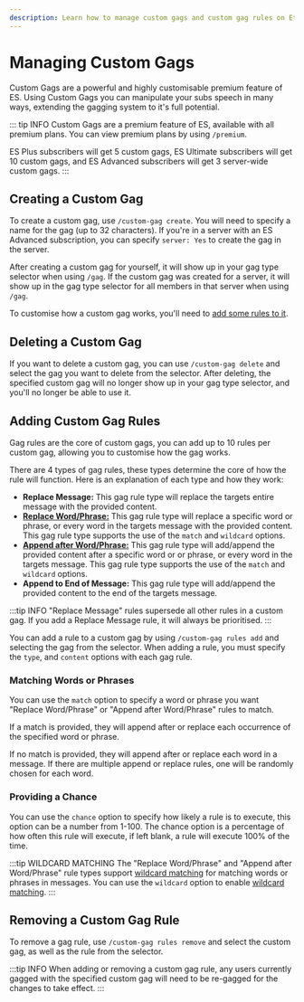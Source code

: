 ```yaml
---
description: Learn how to manage custom gags and custom gag rules on Eternal Slave. Part of the ES User Guide.
---
```


# Managing Custom Gags
Custom Gags are a powerful and highly customisable premium feature of ES.
Using Custom Gags you can manipulate your subs speech in many ways, extending the gagging system to it's full potential.

::: tip INFO
Custom Gags are a premium feature of ES, available with all premium plans. You can view premium plans by using `/premium`.

ES Plus subscribers will get 5 custom gags, ES Ultimate subscribers will get 10 custom gags, and ES Advanced subscribers will get 3 server-wide custom gags.
:::

## Creating a Custom Gag
To create a custom gag, use `/custom-gag create`. You will need to specify a name for the gag (up to 32 characters).
If you're in a server with an ES Advanced subscription, you can specify `server: Yes` to create the gag in the server.

After creating a custom gag for yourself, it will show up in your gag type selector when using `/gag`.
If the custom gag was created for a server, it will show up in the gag type selector for all members in that server when using `/gag`.

To customise how a custom gag works, you'll need to [add some rules to it](#adding-custom-gag-rules).


## Deleting a Custom Gag
If you want to delete a custom gag, you can use `/custom-gag delete` and select the gag you want to delete from the selector.
After deleting, the specified custom gag will no longer show up in your gag type selector, and you'll no longer be able to use it.


## Adding Custom Gag Rules
Gag rules are the core of custom gags, you can add up to 10 rules per custom gag, allowing you to customise how the gag works.

There are 4 types of gag rules, these types determine the core of how the rule will function. Here is an explanation of each type and how they work:

- **Replace Message:** This gag rule type will replace the targets entire message with the provided content.
- [**Replace Word/Phrase:**](#matching-words-or-phrases) This gag rule type will replace a specific word or phrase, or every word in the targets message with the provided content.
This gag rule type supports the use of the `match` and `wildcard` options.
- [**Append after Word/Phrase:**](#matching-words-or-phrases) This gag rule type will add/append the provided content after a specific word or or phrase, or every word in the targets message.
This gag rule type supports the use of the `match` and `wildcard` options.
- **Append to End of Message:** This gag rule type will add/append the provided content to the end of the targets message.

:::tip INFO
"Replace Message" rules supersede all other rules in a custom gag. If you add a Replace Message rule, it will always be prioritised.
:::

You can add a rule to a custom gag by using `/custom-gag rules add` and selecting the gag from the selector.
When adding a rule, you must specify the `type`, and `content` options with each gag rule.

### Matching Words or Phrases
You can use the `match` option to specify a word or phrase you want "Replace Word/Phrase" or "Append after Word/Phrase" rules to match.

If a match is provided, they will append after or replace each occurrence of the specified word or phrase.

If no match is provided, they will append after or replace each word in a message.
If there are multiple append or replace rules, one will be randomly chosen for each word.

### Providing a Chance
You can use the `chance` option to specify how likely a rule is to execute, this option can be a number from 1-100.
The chance option is a percentage of how often this rule will execute, if left blank, a rule will execute 100% of the time.

:::tip WILDCARD MATCHING
The "Replace Word/Phrase" and "Append after Word/Phrase" rule types support
[wildcard matching](/misc/useful#wildcard-matching) for matching words or phrases in messages.
You can use the `wildcard` option to enable [wildcard matching](/misc/useful#wildcard-matching).
:::


## Removing a Custom Gag Rule
To remove a gag rule, use `/custom-gag rules remove` and select the custom gag, as well as the rule from the selector.

:::tip INFO
When adding or removing a custom gag rule, any users currently gagged with the specified custom gag will need to be re-gagged for the changes to take effect.
:::
